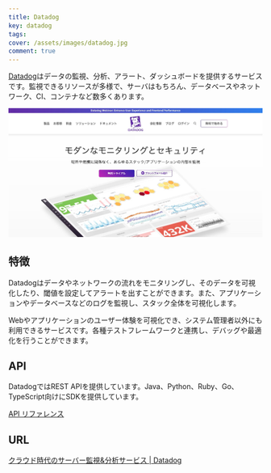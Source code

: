 ```yaml
---
title: Datadog
key: datadog
tags:
cover: /assets/images/datadog.jpg
comment: true
---
```


[Datadog](https://www.datadoghq.com/ja/)はデータの監視、分析、アラート、ダッシュボードを提供するサービスです。監視できるリソースが多様で、サーバはもちろん、データベースやネットワーク、CI、コンテナなど数多くあります。


[![DatadogのWebサイト](/assets/images/datadog.jpg)](https://www.datadoghq.com/ja/)

<!--more-->

## 特徴

Datadogはデータやネットワークの流れをモニタリングし、そのデータを可視化したり、閾値を設定してアラートを出すことができます。また、アプリケーションやデータベースなどのログを監視し、スタック全体を可視化します。

Webやアプリケーションのユーザー体験を可視化でき、システム管理者以外にも利用できるサービスです。各種テストフレームワークと連携し、デバッグや最適化を行うことができます。

## API

DatadogではREST APIを提供しています。Java、Python、Ruby、Go、TypeScript向けにSDKを提供しています。

[API リファレンス](https://docs.datadoghq.com/ja/api/latest/)

## URL

[クラウド時代のサーバー監視&分析サービス \| Datadog](https://www.datadoghq.com/ja/)
